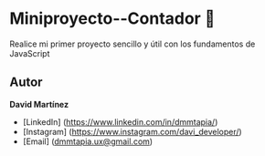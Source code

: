 # Miniproyecto--Contador 🙂
Realice mi primer proyecto sencillo y útil con los fundamentos de JavaScript
## Autor
**David Martínez**
* [LinkedIn] (https://www.linkedin.com/in/dmmtapia/)
* [Instagram] (https://www.instagram.com/davi_developer/)
* [Email] (dmmtapia.ux@gmail.com)
  
